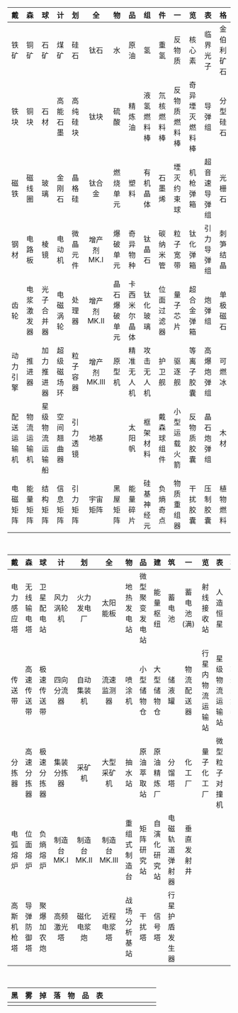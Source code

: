 |戴|森|球|计|划|全|物|品|组|件|一|览|表|格|
|:-:|:-:|:-:|:-:|:-:|:-:|:-:|:-:|:-:|:-:|:-:|:-:|:-:|:-:|
|铁矿|铜矿|石矿|煤矿|硅石|钛石|水|原油|氢|重氢|反物质|核心素|临界光子|金伯利矿石|
|铁块|铜块|石材|高能石墨|高纯硅块|钛块|硫酸|精炼油|液氢燃料棒|氘核燃料棒|反物质燃料棒|奇异堙灭燃料棒|导弹组|分型硅石|
|磁铁|磁线圈|玻璃|金刚石|晶格硅|钛合金|燃烧单元|塑料|有机晶体|石墨烯|堙灭约束球|机枪弹箱|超音速导弹组|光栅石|
|钢材|电路板|棱镜|电动机|微晶元件|增产剂MK.Ⅰ|爆破单元|奇异物种|钛晶石|碳纳米管|粒子宽带|钛化弹箱|引力导弹组|刺笋结晶|
|齿轮|电浆激发器|光子合并器|电磁涡轮|处理器|增产剂MK.Ⅱ|晶石爆破单元|卡西米尔晶体|钛化玻璃|位面过滤器|量子芯片|超合金弹箱|炮弹组|单极磁石|
|动力引擎|推进器|加力推进器|超级磁场环|粒子容器|增产剂MK.Ⅲ|原型机|精准无人机|攻击无人机|护卫舰|驱逐舰|等离子胶囊|高爆炮弹组|可燃冰|
|配送运输机|物流运输机|星级物流运输船|空间翘曲器|引力透镜|地基||太阳帆|框架材料|戴森球组件|小型运载火箭|反物质胶囊|晶石炮弹组|木材|
|电磁矩阵|能量矩阵|结构矩阵|信息矩阵|引力矩阵|宇宙矩阵|黑屋矩阵|能量碎片|硅基神经元|负熵奇点|物质重组器|干扰胶囊|压制胶囊|植物燃料|

<br>

|戴|森|球|计|划|全|物|品|建|筑|一|览|表|格|
|:-:|:-:|:-:|:-:|:-:|:-:|:-:|:-:|:-:|:-:|:-:|:-:|:-:|:-:|
|电力感应塔|无线输电塔|卫星配电站|风力涡轮机|火力发电厂|太阳能板|地热发电站|微型聚变发电站|能量枢纽|蓄电池|蓄电池(满)|射线接收站|人造恒星||
|传送带|高速传送带|极速传送带|四向分流器|自动集装机|流速监测器|喷涂机|小型储物仓|大型储物仓|储液罐|物流配送器|行星内物流运输站|星级物流运输站|轨道采集器|
|分拣器|高速分拣器|极速分拣器|集装分拣器|采矿机|大型采矿机|抽水站|原油萃取站|原油精炼厂|分馏塔|化工厂|量子化工厂|微型粒子对撞机||
|电弧熔炉|位面熔炉|负熵熔炉|制造台MK.Ⅰ|制造台MK.Ⅱ|制造台MK.Ⅲ|重组式制造台|矩阵研究站|自演化研究站|电磁轨道弹射器|垂直发射井||||
|高斯机枪塔|导弹防御塔|聚爆加农炮|高频激光塔|磁化电浆炮|近程电浆塔|战场分析基站|干扰塔|信号塔|行星护盾发生器|||||

<br>

|黑|雾|掉|落|物|品|表||||||||
|:-:|:-:|:-:|:-:|:-:|:-:|:-:|:-:|:-:|:-:|:-:|:-:|:-:|:-:|
||||||||||
